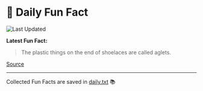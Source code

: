 # 🌟 Daily Fun Fact

![Last Updated](https://img.shields.io/badge/Last_Updated-2025_07_03-blue?style=flat-square)

**Latest Fun Fact:**

> The plastic things on the end of shoelaces are called aglets.

[Source](http://www.djtech.net/humor/useless_facts.htm)

---

Collected Fun Facts are saved in [daily.txt](daily.txt) 📚
